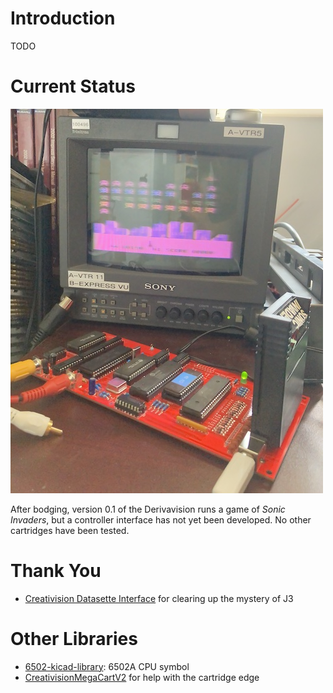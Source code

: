 # Introduction
TODO

# Current Status
![The Derivavision board is playing a game of Sonic Invaders on my worn-out PVM](creativision-playing-a-game.jpg)

After bodging, version 0.1 of the Derivavision runs a game of _Sonic Invaders_, but a controller interface has not yet been developed. No other cartridges have been tested.

# Thank You
 - [Creativision Datasette Interface](http://www.8bit-homecomputermuseum.at/repair/creativision_datasette_interface/Creativision_datasette_interface.html) for clearing up the mystery of J3

# Other Libraries
 - [6502-kicad-library](https://github.com/Alarm-Siren/6502-kicad-library): 6502A CPU symbol
 - [CreativisionMegaCartV2](https://github.com/cheshirenoir/CreativisionMegaCartV2) for help with the cartridge edge
